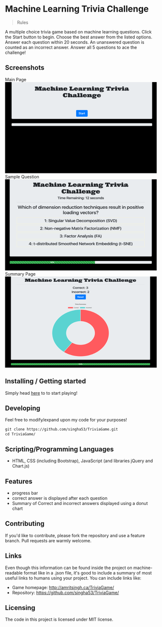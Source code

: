 # Machine Learning Trivia Challenge

> Rules

A multiple choice trivia game based on machine learning questions. Click the Start button to begin. Choose the best answer from the listed options. Answer each question within 20 seconds. An unanswered question is counted as an incorrect answer. Answer all 5 questions to ace the challenge!

## Screenshots

<div> Main Page
<img src = "assets/Images/mainPage.png" width=500px, height=300px>
</div>
<div> Sample Question
<img src = "assets/Images/sampleQuestion.png" width=500px, height=300px>
</div>
<div> Summary Page
<img src = "assets/Images/summary.png" width=500px, height=300px>
</div>

## Installing / Getting started

Simply head [here](http://amritsingh.ca/TriviaGame/) to to start playing!

## Developing

Feel free to modify/expand upon my code for your purposes!

```shell
git clone https://github.com/singha53/TriviaGame.git
cd TriviaGame/
```

## Scripting/Programming Languages

- HTML, CSS (including Bootstrap), JavaScript (and libraries jQuery and Chart.js)

## Features

- progress bar
- correct answer is displayed after each question
- Summary of Correct and incorrect answers displayed using a donut chart

## Contributing

If you'd like to contribute, please fork the repository and use a feature
branch. Pull requests are warmly welcome.

## Links

Even though this information can be found inside the project on machine-readable
format like in a .json file, it's good to include a summary of most useful
links to humans using your project. You can include links like:

- Game homepage: http://amritsingh.ca/TriviaGame/
- Repository: https://github.com/singha53/TriviaGame/

## Licensing

The code in this project is licensed under MIT license.
